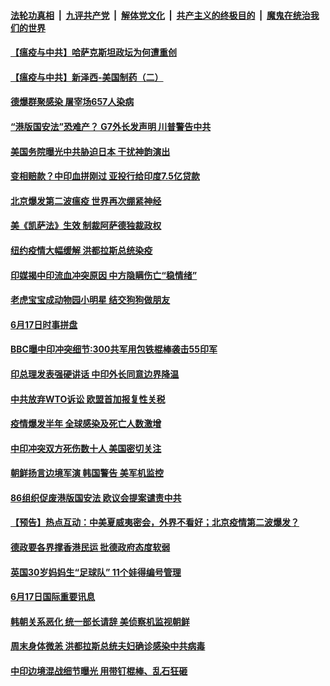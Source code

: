 ####  [法轮功真相](../../../../basic/blob/master/README.md?t=06181402) &nbsp;|&nbsp; [九评共产党](../../../../9ping.md/blob/master/README.md?t=06181402) &nbsp;|&nbsp; [解体党文化](../../../../jtdwh.md/blob/master/README.md?t=06181402)  &nbsp;|&nbsp; [共产主义的终极目的](../../../../gczydzjmd.md/blob/master/README.md?t=06181402) &nbsp;|&nbsp; [魔鬼在统治我们的世界](../../../../mgztzwmdsj.md/blob/master/README.md?t=06181402) 

#### [【瘟疫与中共】哈萨克斯坦政坛为何遭重创](../pages/prog202/a102873854.md?t=06181402) 

#### [【瘟疫与中共】新泽西-美国制药（二）](../pages/prog202/a102873382.md?t=06181402) 

#### [德爆群聚感染 屠宰场657人染病](../pages/prog202/a102873797.md?t=06181402) 

#### [“港版国安法”恐难产？ G7外长发声明 川普警告中共](../pages/prog202/a102873793.md?t=06181402) 

#### [美国务院曝光中共胁迫日本 干扰神韵演出](../pages/prog202/a102873695.md?t=06181402) 


#### [变相赔款？中印血拼刚过 亚投行给印度7.5亿贷款](../pages/prog202/a102873618.md?t=06181402) 

#### [北京爆发第二波瘟疫 世界再次绷紧神经](../pages/prog202/a102873655.md?t=06181402) 

#### [美《凯萨法》生效 制裁阿萨德独裁政权](../pages/prog202/a102873632.md?t=06181402) 

#### [纽约疫情大幅缓解 洪都拉斯总统染疫](../pages/prog202/a102873605.md?t=06181402) 

#### [印媒揭中印流血冲突原因 中方隐瞒伤亡“稳情绪”](../pages/prog202/a102873548.md?t=06181402) 

#### [老虎宝宝成动物园小明星 结交狗狗做朋友](../pages/prog202/a102873558.md?t=06181402) 

#### [6月17日时事拼盘](../pages/prog202/a102873517.md?t=06181402) 

#### [BBC曝中印冲突细节:300共军用包铁棍棒袭击55印军](../pages/prog202/a102873500.md?t=06181402) 

#### [印总理发表强硬讲话 中印外长同意边界降温](../pages/prog202/a102873479.md?t=06181402) 


#### [中共放弃WTO诉讼 欧盟首加报复性关税](../pages/prog202/a102873437.md?t=06181402) 

#### [疫情爆发半年 全球感染及死亡人数激增](../pages/prog202/a102873389.md?t=06181402) 

#### [中印冲突双方死伤数十人 美国密切关注](../pages/prog202/a102873387.md?t=06181402) 

#### [朝鲜扬言边境军演 韩国警告 美军机监控](../pages/prog202/a102873395.md?t=06181402) 

#### [86组织促废港版国安法 欧议会提案谴责中共](../pages/prog202/a102873354.md?t=06181402) 

#### [【预告】热点互动：中美夏威夷密会，外界不看好；北京疫情第二波爆发？](../pages/prog202/a102873352.md?t=06181402) 

#### [德政要各界撑香港民运  批德政府态度软弱](../pages/prog202/a102873333.md?t=06181402) 


#### [英国30岁妈妈生“足球队” 11个娃得编号管理](../pages/prog202/a102873156.md?t=06181402) 

#### [6月17日国际重要讯息](../pages/prog202/a102873153.md?t=06181402) 

#### [韩朝关系恶化 统一部长请辞 美侦察机监视朝鲜](../pages/prog202/a102873126.md?t=06181402) 


#### [周末身体微恙 洪都拉斯总统夫妇确诊感染中共病毒](../pages/prog202/a102873027.md?t=06181402) 

#### [中印边境混战细节曝光 用带钉棍棒、乱石狂砸](../pages/prog202/a102872969.md?t=06181402) 


